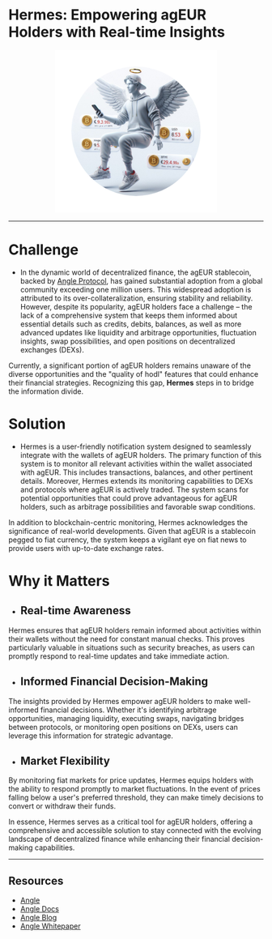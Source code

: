 # Hermes: Empowering agEUR Holders with Real-time Insights

<div align="center">
    <img src="/hermes.png" alt="Hermes logo" style="width: 320px;">
</div>

--------------

# Challenge

- In the dynamic world of decentralized finance, the agEUR stablecoin, backed by [Angle Protocol](https://www.angle.money/), has gained substantial adoption from a global community exceeding one million users. This widespread adoption is attributed to its over-collateralization, ensuring stability and reliability. However, despite its popularity, agEUR holders face a challenge – the lack of a comprehensive system that keeps them informed about essential details such as credits, debits, balances, as well as more advanced updates like liquidity and arbitrage opportunities, fluctuation insights, swap possibilities, and open positions on decentralized exchanges (DEXs).

Currently, a significant portion of agEUR holders remains unaware of the diverse opportunities and the "quality of hodl" features that could enhance their financial strategies. Recognizing this gap, **Hermes** steps in to bridge the information divide.

# Solution

- Hermes is a user-friendly notification system designed to seamlessly integrate with the wallets of agEUR holders. The primary function of this system is to monitor all relevant activities within the wallet associated with agEUR. This includes transactions, balances, and other pertinent details. Moreover, Hermes extends its monitoring capabilities to DEXs and protocols where agEUR is actively traded. The system scans for potential opportunities that could prove advantageous for agEUR holders, such as arbitrage possibilities and favorable swap conditions.

In addition to blockchain-centric monitoring, Hermes acknowledges the significance of real-world developments. Given that agEUR is a stablecoin pegged to fiat currency, the system keeps a vigilant eye on fiat news to provide users with up-to-date exchange rates.

# Why it Matters

- ## Real-time Awareness
  
Hermes ensures that agEUR holders remain informed about activities within their wallets without the need for constant manual checks. This proves particularly valuable in situations such as security breaches, as users can promptly respond to real-time updates and take immediate action.

- ## Informed Financial Decision-Making

The insights provided by Hermes empower agEUR holders to make well-informed financial decisions. Whether it's identifying arbitrage opportunities, managing liquidity, executing swaps, navigating bridges between protocols, or monitoring open positions on DEXs, users can leverage this information for strategic advantage.

- ## Market Flexibility

By monitoring fiat markets for price updates, Hermes equips holders with the ability to respond promptly to market fluctuations. In the event of prices falling below a user's preferred threshold, they can make timely decisions to convert or withdraw their funds.

In essence, Hermes serves as a critical tool for agEUR holders, offering a comprehensive and accessible solution to stay connected with the evolving landscape of decentralized finance while enhancing their financial decision-making capabilities.

----

## Resources
- [Angle](https://www.angle.money/)
- [Angle Docs](https://docs.angle.money/overview/readme)
- [Angle Blog](https://www.angle.money/blog)
- [Angle Whitepaper](https://docs.angle.money/overview/whitepapers)